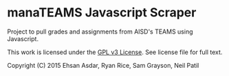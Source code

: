 # manaTEAMS Javascript Scraper
Project to pull grades and assignments from AISD's TEAMS using Javascript.

This work is licensed under the [GPL v3 License](http://choosealicense.com/licenses/gpl-v3/). See license file for full text.

Copyright (C) 2015 Ehsan Asdar, Ryan Rice, Sam Grayson, Neil Patil
